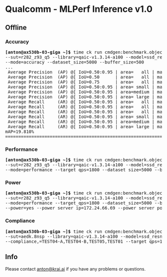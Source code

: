 # Qualcomm - MLPerf Inference v1.0

<a name="submit_r282_z93_q5_offline"></a>
## Offline

<a name="submit_r282_z93_q5_offline_accuracy"></a>
### Accuracy

<pre>
<b>[anton@ax530b-03-giga ~]&dollar;</b> time ck run cmdgen:benchmark.object-detection.qaic-loadgen --verbose \
--sut=r282_z93_q5 --library=qaic-v1.3.14-a100 --model=ssd_resnet34 --scenario=offline \
--mode=accuracy --dataset_size=5000 --buffer_size=500
...
 Average Precision  (AP) @[ IoU=0.50:0.95 | area=   all | maxDets=100 ] = 0.198
 Average Precision  (AP) @[ IoU=0.50      | area=   all | maxDets=100 ] = 0.381
 Average Precision  (AP) @[ IoU=0.75      | area=   all | maxDets=100 ] = 0.179
 Average Precision  (AP) @[ IoU=0.50:0.95 | area= small | maxDets=100 ] = 0.120
 Average Precision  (AP) @[ IoU=0.50:0.95 | area=medium | maxDets=100 ] = 0.254
 Average Precision  (AP) @[ IoU=0.50:0.95 | area= large | maxDets=100 ] = 0.232
 Average Recall     (AR) @[ IoU=0.50:0.95 | area=   all | maxDets=  1 ] = 0.200
 Average Recall     (AR) @[ IoU=0.50:0.95 | area=   all | maxDets= 10 ] = 0.330
 Average Recall     (AR) @[ IoU=0.50:0.95 | area=   all | maxDets=100 ] = 0.363
 Average Recall     (AR) @[ IoU=0.50:0.95 | area= small | maxDets=100 ] = 0.192
 Average Recall     (AR) @[ IoU=0.50:0.95 | area=medium | maxDets=100 ] = 0.428
 Average Recall     (AR) @[ IoU=0.50:0.95 | area= large | maxDets=100 ] = 0.427
mAP=19.810%
==========================================================================================
</pre>

<a name="submit_r282_z93_q5_offline_performance"></a>
### Performance

<pre>
<b>[anton@ax530b-03-giga ~]&dollar;</b> time ck run cmdgen:benchmark.object-detection.qaic-loadgen --verbose \
--sut=r282_z93_q5 --library=qaic-v1.3.14-a100 --model=ssd_resnet34 --scenario=offline \
--mode=performance --target_qps=1800 --dataset_size=5000 --buffer_size=64
</pre>

<a name="submit_r282_z93_q5_offline_power"></a>
### Power

<pre>
<b>[anton@ax530b-03-giga ~]&dollar;</b> time ck run cmdgen:benchmark.object-detection.qaic-loadgen --verbose \
--sut=r282_z93_q5 --library=qaic-v1.3.14-a100 --model=ssd_resnet34 --scenario=offline \
--mode=performance --target_qps=1800 --dataset_size=5000 --buffer_size=64 \
--power=yes --power_server_ip=172.24.66.69 --power_server_port=4951 --sleep_before_ck_benchmark_sec=90
</pre>

<a name="submit_r282_z93_q5_offline_compliance"></a>
### Compliance

<pre>
<b>[anton@ax530b-03-giga ~]&dollar;</b> time ck run cmdgen:benchmark.object-detection.qaic-loadgen --verbose \
--sut=aedk.8nsp --library=qaic-v1.3.14-a100 --model=ssd_resnet34 --scenario=offline \
--compliance,=TEST04-A,TEST04-B,TEST05,TEST01 --target_qps=1800 --dataset_size=5000 --buffer_size=64
</pre>

## Info

Please contact anton@krai.ai if you have any problems or questions.
